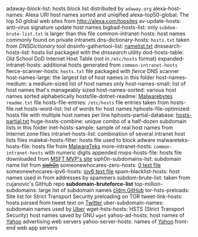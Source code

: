 adaway-block-list: hosts block list distributed by `adaway.org`
alexa-host-names: Alexa URI host names sorted and uniqified
alexa-top50-global: The top 50 global web sites from <http://alexa.com/topsites>
av-update-hosts: anti-virus signature update host names
bigbad-hosts-list: only `subdom-brute-list.txt` is larger than this file
common-intranet-hosts: host names commonly found on private intranets
dns-dictionary-hosts: `hosts.txt` taken from *DNSDictionary* tool
dnsinfo-gathertool-list: [namelist.txt](https://raw.githubusercontent.com/crimefire/dns-information-gathering-tool/master/DNS%20Tool%20source%202/namelist.txt "namelist.txt")
dnssearch-hosts-list: hosts list packaged with the *dnssearch* utility
dod-hosts-table: Old School DoD Internet Host Table (not in `/etc/hosts` format)
expanded-intranet-hosts: additional hosts generated from `common-intranet-hosts`
fierce-scanner-hosts: `hosts.txt` file packaged with *fierce* DNS scanner
host-names-large: the largest list of host names in this folder
host-names-medium: a medium-sized list of host names only
host-names-small: list of host names that's manageably sized
host-names-sorted: various host names sorted alphabetically
hostsfile-dotnet-readme: [Malwarebytes](http://hosts-file.net) `readme.txt` file
hosts-file-entries: `/etc/hosts` file entries taken from hosts-file.net
hosts-word-list: list of words for host names
hphosts-file-optimized: hosts file with multiple host names per line
hphosts-partial-database: [hosts-partial.txt](https://hosts-file.net/hphosts-partial.txt)
huge-hosts-combine: unique combo of a half-dozen subdomain lists in this folder 
inet-hosts-sample: sample of real host names from Internet zone files
intranet-hosts-list: combination of several intranet host lists files 
malekal-hosts-filter: hosts file used to block adware
malwareteks-hosts-file: hosts file from [MalwareTeks](http://malwareteks.com)
more-intranet-hosts: `common-intranet-hosts` with numeric digits appended
mvps-hosts-file: hosts file downloaded from [MSFT MVP's site](http://mvps.org)
siph0n-subdomains-list: subdomain name list from [~~siph0n~~](http://siph0n.net)
someonewhocares-zero-hosts: [0 text file](http://someonewhocares.org/hosts/zero/hosts)
someonewhocares-ipv6-hosts: [ipv6 text file](http://someonewhocares.org/hosts/ipv6/hosts)
spam-blacklist-hosts: host names used in from addresses by spammers
subdom-brute-list: taken from cujanovic's GitHub repo __subdomain-bruteforce-list__
top-million-subdomains: large list of subdomain names [cldrn GitHub](https://github.com/cldrn/pentesting)
tor-hsts-preloads: Site list for Strict Transport Security preloading on TOR
tweet-link-hosts: hosts parsed from tweet text on [Twitter](https://twitter.com)
uber-subdomain-names: subdomain names used by [Uber](https://uber.com)
wget-hsts-hosts: HSTS (Strict Transport Security) host names saved by GNU `wget`
yahoo-ad-hosts: host names of [Yahoo](http://yahoo.com) advertising web servers
yahoo-server-hosts: names of [Yahoo](http://yahoo.com) front-end web app servers
